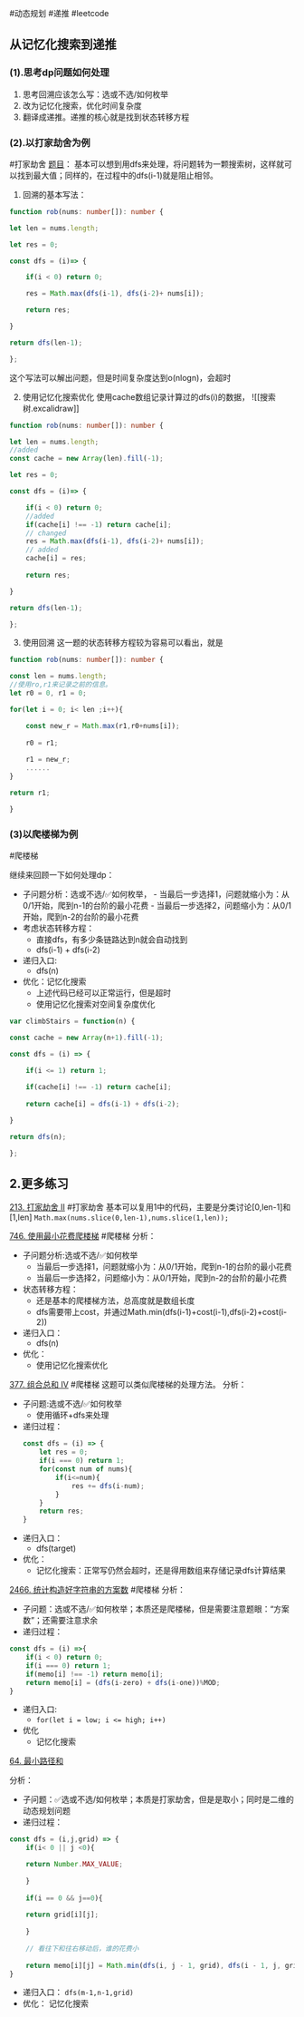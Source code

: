 #动态规划 #递推 #leetcode
## 从记忆化搜索到递推

### (1).思考dp问题如何处理

1. 思考回溯应该怎么写：选或不选/如何枚举
2. 改为记忆化搜索，优化时间复杂度
3. 翻译成递推。递推的核心就是找到状态转移方程
### (2).以打家劫舍为例
#打家劫舍
[题目](https://leetcode.cn/problems/house-robber/description/)：
基本可以想到用dfs来处理，将问题转为一颗搜索树，这样就可以找到最大值；同样的，在过程中的dfs(i-1)就是阻止相邻。
1. 回溯的基本写法：

```ts
function rob(nums: number[]): number {

let len = nums.length;

let res = 0;

const dfs = (i)=> {

	if(i < 0) return 0;

	res = Math.max(dfs(i-1), dfs(i-2)+ nums[i]);

	return res;

}

return dfs(len-1);

};
```

这个写法可以解出问题，但是时间复杂度达到o(nlogn)，会超时

2. 使用记忆化搜索优化
使用cache数组记录计算过的dfs(i)的数据，
![[搜索树.excalidraw]]
```ts
function rob(nums: number[]): number {

let len = nums.length;
//added
const cache = new Array(len).fill(-1);

let res = 0;

const dfs = (i)=> {

	if(i < 0) return 0;
	//added
	if(cache[i] !== -1) return cache[i];
	// changed
	res = Math.max(dfs(i-1), dfs(i-2)+ nums[i]);
	// added
	cache[i] = res;
	
	return res;

}

return dfs(len-1);

};
```
3.  使用回溯
这一题的状态转移方程较为容易可以看出，就是

```ts
function rob(nums: number[]): number {

const len = nums.length;
//使用ro,r1来记录之前的信息。
let r0 = 0, r1 = 0;

for(let i = 0; i< len ;i++){

	const new_r = Math.max(r1,r0+nums[i]);
	
	r0 = r1;
	
	r1 = new_r;
	......
}

return r1;

}
```

### (3)以爬楼梯为例
#爬楼梯

继续来回顾一下如何处理dp：
- 子问题分析：选或不选/✅如何枚举，
		- 当最后一步选择1，问题就缩小为：从0/1开始，爬到n-1的台阶的最小花费
        - 当最后一步选择2，问题缩小为：从0/1开始，爬到n-2的台阶的最小花费
- 考虑状态转移方程：
	- 直接dfs，有多少条链路达到n就会自动找到
	- dfs(i-1) + dfs(i-2)
- 递归入口:
	- dfs(n)
- 优化：记忆化搜索
	- 上述代码已经可以正常运行，但是超时
	- 使用记忆化搜索对空间复杂度优化
```ts
var climbStairs = function(n) {

const cache = new Array(n+1).fill(-1);

const dfs = (i) => {

	if(i <= 1) return 1;
	
	if(cache[i] !== -1) return cache[i];
	
	return cache[i] = dfs(i-1) + dfs(i-2);

}

return dfs(n);

};
```
## 2.更多练习

[213. 打家劫舍 II](https://leetcode.cn/problems/house-robber-ii/)
#打家劫舍
基本可以复用1中的代码，主要是分类讨论[0,len-1]和[1,len]
`Math.max(nums.slice(0,len-1),nums.slice(1,len));`

[746. 使用最小花费爬楼梯](https://leetcode.cn/problems/min-cost-climbing-stairs/)
#爬楼梯
分析：
- 子问题分析:选或不选/✅如何枚举
	- 当最后一步选择1，问题就缩小为：从0/1开始，爬到n-1的台阶的最小花费
	- 当最后一步选择2，问题缩小为：从0/1开始，爬到n-2的台阶的最小花费
- 状态转移方程：
	- 还是基本的爬楼梯方法，总高度就是数组长度
	- dfs需要带上cost，并通过Math.min(dfs(i-1)+cost(i-1),dfs(i-2)+cost(i-2))
- 递归入口：
	- dfs(n)
- 优化：
	- 使用记忆化搜索优化

[377. 组合总和 Ⅳ](https://leetcode.cn/problems/combination-sum-iv/)
#爬楼梯 
这题可以类似爬楼梯的处理方法。
分析：
- 子问题:选或不选/✅如何枚举
	- 使用循环+dfs来处理
- 递归过程：
	```ts
	const dfs = (i) => {
		let res = 0;
		if(i === 0) return 1;
		for(const num of nums){
			if(i<=num){
				res += dfs(i-num);
			}
		}
		return res;
	}
	```
- 递归入口：
	- dfs(target)
- 优化：
	- 记忆化搜索：正常写仍然会超时，还是得用数组来存储记录dfs计算结果

[2466. 统计构造好字符串的方案数](https://leetcode.cn/problems/count-ways-to-build-good-strings/)
#爬楼梯 
分析：
- 子问题：选或不选/✅如何枚举；本质还是爬楼梯，但是需要注意题眼：“方案数”；还需要注意求余
- 递归过程：
```ts
const dfs = (i) =>{
	if(i < 0) return 0;
	if(i === 0) return 1;
	if(memo[i] !== -1) return memo[i];
	return memo[i] = (dfs(i-zero) + dfs(i-one))%MOD;	
}
```
- 递归入口:
	- `for(let i = low; i <= high; i++)`
- 优化
	- 记忆化搜索

[64. 最小路径和](https://leetcode.cn/problems/minimum-path-sum/)

分析：
- 子问题：✅选或不选/如何枚举；本质是打家劫舍，但是是取小；同时是二维的动态规划问题
- 递归过程：
```ts
const dfs = (i,j,grid) => {
	if(i< 0 || j <0){

	return Number.MAX_VALUE;
	
	}
	
	if(i == 0 && j==0){
	
	return grid[i][j];
	
	}
	
	// 看往下和往右移动后，谁的花费小
	
	return memo[i][j] = Math.min(dfs(i, j - 1, grid), dfs(i - 1, j, grid)) + grid[i][j];	
}
```
- 递归入口：
	 `dfs(m-1,n-1,grid)`
- 优化：
     记忆化搜索
